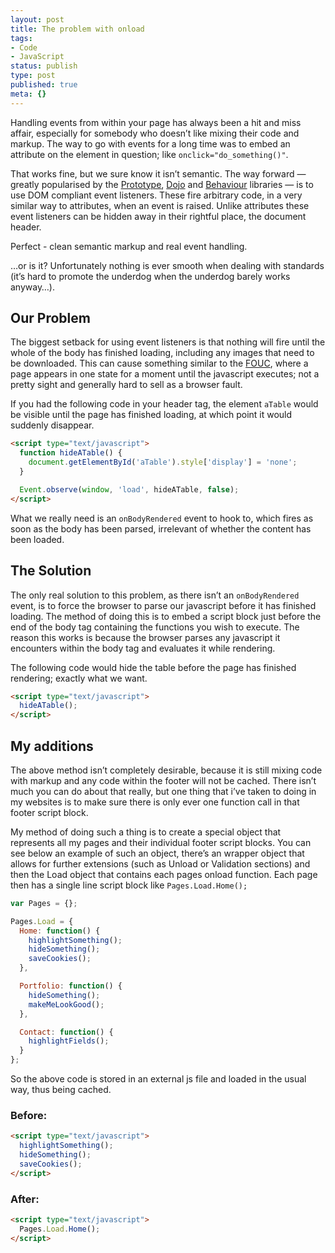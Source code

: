 ```yaml
---
layout: post
title: The problem with onload
tags:
- Code
- JavaScript
status: publish
type: post
published: true
meta: {}
---
```

Handling events from within your page has always been a hit and miss affair, especially for somebody who doesn’t like mixing their code and markup. The way to go with events for a long time was to embed an attribute on the element in question; like <code>onclick="do_something()"</code>.

That works fine, but we sure know it isn’t semantic. The way forward — greatly popularised by the <a href="http://prototype.conio.net">Prototype</a>, <a href="http://dojotoolkit.org/">Dojo</a> and <a href="http://bennolan.com/behaviour/">Behaviour</a> libraries — is to use DOM compliant event listeners. These fire arbitrary code, in a very similar way to attributes, when an event is raised. Unlike attributes these event listeners can be hidden away in their rightful place, the document header.

Perfect - clean semantic markup and real event handling.

…or is it? Unfortunately nothing is ever smooth when dealing with standards (it’s hard to promote the underdog when the underdog barely works anyway…).

## Our Problem

The biggest setback for using event listeners is that nothing will fire until the whole of the body has finished loading, including any images that need to be downloaded. This can cause something similar to the <a href="http://www.bluerobot.com/web/css/fouc.asp" title="Flash of Unstyled Content">FOUC</a>, where a page appears in one state for a moment until the javascript executes; not a pretty sight and generally hard to sell as a browser fault.

If you had the following code in your header tag, the element <code>aTable</code> would be visible until the page has finished loading, at which point it would suddenly disappear.

``` html
<script type="text/javascript">
  function hideATable() {
    document.getElementById('aTable').style['display'] = 'none';
  }

  Event.observe(window, 'load', hideATable, false);
</script>
```

What we really need is an <code>onBodyRendered</code> event to hook to, which fires as soon as the body has been parsed, irrelevant of whether the content has been loaded.

## The Solution
The only real solution to this problem, as there isn’t an <code>onBodyRendered</code> event, is to force the browser to parse our javascript before it has finished loading. The method of doing this is to embed a script block just before the end of the body tag containing the functions you wish to execute. The reason this works is because the browser parses any javascript it encounters within the body tag and evaluates it while rendering.

The following code would hide the table before the page has finished rendering; exactly what we want.

``` html
<script type="text/javascript">
  hideATable();
</script>
```

## My additions

The above method isn’t completely desirable, because it is still mixing code with markup and any code within the footer will not be cached. There isn’t much you can do about that really, but one thing that i’ve taken to doing in my websites is to make sure there is only ever one function call in that footer script block.

My method of doing such a thing is to create a special object that represents all my pages and their individual footer script blocks. You can see below an example of such an object, there’s an wrapper object that allows for further extensions (such as Unload or Validation sections) and then the Load object that contains each pages onload function. Each page then has a single line script block like `Pages.Load.Home();`

``` js
var Pages = {};

Pages.Load = {
  Home: function() {
    highlightSomething();
    hideSomething();
    saveCookies();
  },

  Portfolio: function() {
    hideSomething();
    makeMeLookGood();
  },

  Contact: function() {
    highlightFields();
  }
};
```

So the above code is stored in an external js file and loaded in the usual way, thus being cached.

### Before:

``` html
<script type="text/javascript">
  highlightSomething();
  hideSomething();
  saveCookies();
</script>
```

### After:

``` html
<script type="text/javascript">
  Pages.Load.Home();
</script>
```